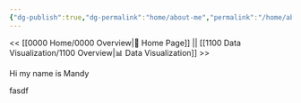 ```yaml
---
{"dg-publish":true,"dg-permalink":"home/about-me","permalink":"/home/about-me/","title":"About Me","dgShowLocalGraph":false,"dgEnableSearch":true,"noteIcon":""}
---
```


<< [[0000 Home/0000 Overview\|🏡 Home Page]] || [[1100 Data Visualization/1100 Overview\|📊 Data Visualization]] >>


Hi my name is Mandy

fasdf